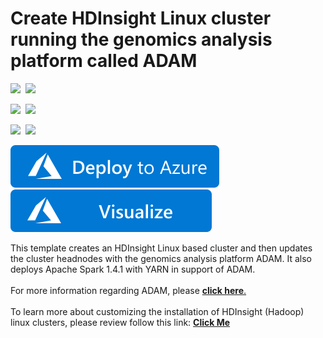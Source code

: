 # Create HDInsight Linux cluster running the genomics analysis platform called ADAM

<IMG SRC="https://azurequickstartsservice.blob.core.windows.net/badges/hdinsight-genomics-adam/PublicLastTestDate.svg" />&nbsp;
<IMG SRC="https://azurequickstartsservice.blob.core.windows.net/badges/hdinsight-genomics-adam/PublicDeployment.svg" />&nbsp;

<IMG SRC="https://azurequickstartsservice.blob.core.windows.net/badges/hdinsight-genomics-adam/FairfaxLastTestDate.svg" />&nbsp;
<IMG SRC="https://azurequickstartsservice.blob.core.windows.net/badges/hdinsight-genomics-adam/FairfaxDeployment.svg" />&nbsp;

<IMG SRC="https://azurequickstartsservice.blob.core.windows.net/badges/hdinsight-genomics-adam/BestPracticeResult.svg" />&nbsp;
<IMG SRC="https://azurequickstartsservice.blob.core.windows.net/badges/hdinsight-genomics-adam/CredScanResult.svg" />&nbsp;

<a href="https://portal.azure.com/#create/Microsoft.Template/uri/https%3A%2F%2Fraw.githubusercontent.com%2FAzure%2Fazure-quickstart-templates%2Fmaster%2Fhdinsight-genomics-adam%2Fazuredeploy.json" target="_blank">
    <img src="https://raw.githubusercontent.com/Azure/azure-quickstart-templates/master/1-CONTRIBUTION-GUIDE/images/deploytoazure.svg?sanitize=true"/>
</a>
<a href="http://armviz.io/#/?load=https%3A%2F%2Fraw.githubusercontent.com%2FAzure%2Fazure-quickstart-templates%2Fmaster%2Fhdinsight-genomics-adam%2Fazuredeploy.json" target="_blank">
    <img src="https://raw.githubusercontent.com/Azure/azure-quickstart-templates/master/1-CONTRIBUTION-GUIDE/images/visualizebutton.svg?sanitize=true"/>
</a>

This template creates an HDInsight Linux based cluster and then updates the cluster headnodes with the genomics analysis platform ADAM.  It also deploys Apache Spark 1.4.1 with YARN in support of ADAM.<br>
<br>
For more information regarding ADAM, please <a href="https://github.com/bigdatagenomics/adam" target="_blank"><b>click here</b>.</a><br><br>
To learn more about customizing the installation of HDInsight (Hadoop) linux clusters, please review follow this link: <a href="https://azure.microsoft.com/en-us/documentation/articles/hdinsight-hadoop-customize-cluster-linux/" target="_blank"><b>Click Me</b></a>


